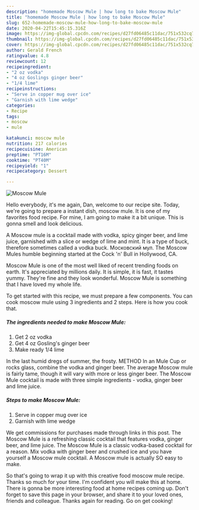 ```yaml
---
description: "homemade Moscow Mule | how long to bake Moscow Mule"
title: "homemade Moscow Mule | how long to bake Moscow Mule"
slug: 652-homemade-moscow-mule-how-long-to-bake-moscow-mule
date: 2020-04-22T15:45:15.316Z
image: https://img-global.cpcdn.com/recipes/d27fd06485c11dac/751x532cq70/moscow-mule-recipe-main-photo.jpg
thumbnail: https://img-global.cpcdn.com/recipes/d27fd06485c11dac/751x532cq70/moscow-mule-recipe-main-photo.jpg
cover: https://img-global.cpcdn.com/recipes/d27fd06485c11dac/751x532cq70/moscow-mule-recipe-main-photo.jpg
author: Gerald French
ratingvalue: 4.8
reviewcount: 12
recipeingredient:
- "2 oz vodka"
- "4 oz Goslings ginger beer"
- "1/4 lime"
recipeinstructions:
- "Serve in copper mug over ice"
- "Garnish with lime wedge"
categories:
- Recipe
tags:
- moscow
- mule

katakunci: moscow mule 
nutrition: 217 calories
recipecuisine: American
preptime: "PT16M"
cooktime: "PT40M"
recipeyield: "1"
recipecategory: Dessert

---
```



![Moscow Mule](https://img-global.cpcdn.com/recipes/d27fd06485c11dac/751x532cq70/moscow-mule-recipe-main-photo.jpg)

Hello everybody, it's me again, Dan, welcome to our recipe site. Today, we're going to prepare a instant dish, moscow mule. It is one of my favorites food recipe. For mine, I am going to make it a bit unique. This is gonna smell and look delicious.

A Moscow mule is a cocktail made with vodka, spicy ginger beer, and lime juice, garnished with a slice or wedge of lime and mint. It is a type of buck, therefore sometimes called a vodka buck. Московский мул. The Moscow Mules humble beginning started at the Cock &#39;n&#39; Bull in Hollywood, CA.

Moscow Mule is one of the most well liked of recent trending foods on earth. It's appreciated by millions daily. It is simple, it is fast, it tastes yummy. They're fine and they look wonderful. Moscow Mule is something that I have loved my whole life.


To get started with this recipe, we must prepare a few components. You can cook moscow mule using 3 ingredients and 2 steps. Here is how you cook that.

<!--inarticleads1-->

##### The ingredients needed to make Moscow Mule:

1. Get 2 oz vodka
1. Get 4 oz Gosling&#39;s ginger beer
1. Make ready 1/4 lime


In the last humid dregs of summer, the frosty. METHOD In an Mule Cup or rocks glass, combine the vodka and ginger beer. The average Moscow mule is fairly tame, though it will vary with more or less ginger beer. The Moscow Mule cocktail is made with three simple ingredients - vodka, ginger beer and lime juice. 

<!--inarticleads2-->

##### Steps to make Moscow Mule:

1. Serve in copper mug over ice
1. Garnish with lime wedge


We get commissions for purchases made through links in this post. The Moscow Mule is a refreshing classic cocktail that features vodka, ginger beer, and lime juice. The Moscow Mule is a classic vodka-based cocktail for a reason. Mix vodka with ginger beer and crushed ice and you have yourself a Moscow mule cocktail. A Moscow mule is actually SO easy to make. 

So that's going to wrap it up with this creative food moscow mule recipe. Thanks so much for your time. I'm confident you will make this at home. There is gonna be more interesting food at home recipes coming up. Don't forget to save this page in your browser, and share it to your loved ones, friends and colleague. Thanks again for reading. Go on get cooking!
